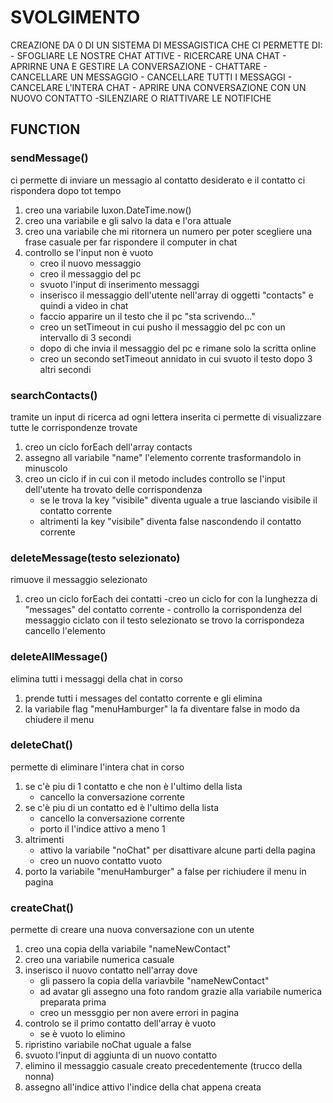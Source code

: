# SVOLGIMENTO
CREAZIONE DA 0 DI UN SISTEMA DI MESSAGISTICA CHE CI PERMETTE DI:
    - SFOGLIARE LE NOSTRE CHAT ATTIVE
    - RICERCARE UNA CHAT
    - APRIRNE UNA E GESTIRE LA CONVERSAZIONE
        - CHATTARE
        - CANCELLARE UN MESSAGGIO
        - CANCELLARE TUTTI I MESSAGGI
        - CANCELARE L'INTERA CHAT
    - APRIRE UNA CONVERSAZIONE CON UN NUOVO CONTATTO
    -SILENZIARE O RIATTIVARE LE NOTIFICHE

## FUNCTION

### sendMessage()
ci permette di inviare un messagio al contatto desiderato e il contatto ci rispondera dopo tot tempo

1. creo una variabile luxon.DateTime.now()
2. creo una variabile e gli salvo la data e l'ora attuale
3. creo una variabile che mi ritornera un numero per poter scegliere una frase casuale per far rispondere il computer in chat
4. controllo se l'input non è vuoto
    - creo il nuovo messaggio
    - creo il messaggio del pc
    - svuoto l'input di inserimento messaggi
    - inserisco il messaggio dell'utente nell'array di oggetti "contacts" e quindi a video in chat
    - faccio apparire un il testo che il pc "sta scrivendo..."
    - creo un setTimeout in cui pusho il messaggio del pc con un intervallo di 3 secondi
    - dopo di che invia il messaggio del pc e rimane solo la scritta online
    - creo un secondo  setTimeout annidato in cui svuoto il testo dopo 3 altri secondi

### searchContacts()
tramite un input di ricerca ad ogni lettera inserita ci permette di visualizzare tutte le corrispondenze trovate

1. creo un ciclo forEach dell'array contacts
2. assegno all variabile "name" l'elemento corrente trasformandolo in minuscolo
3. creo un ciclo if in cui con il metodo includes controllo se l'input dell'utente ha trovato delle corrispondenza
    - se le trova la key "visibile" diventa uguale a true lasciando visibile il contatto corrente
    - altrimenti la key "visibile" diventa false nascondendo il contatto corrente


### deleteMessage(testo selezionato)
rimuove il messaggio selezionato

1. creo un ciclo forEach dei contatti
    -creo un ciclo for con la lunghezza di "messages" del contatto corrente
        - controllo la corrispondenza del messaggio ciclato con il testo selezionato
            se trovo la corrispondeza cancello l'elemento


### deleteAllMessage()
elimina tutti i messaggi della chat in corso

1. prende tutti i messages del contatto corrente e gli elimina
2. la variabile flag "menuHamburger" la fa diventare false in modo da chiudere il menu

### deleteChat()
permette di eliminare l'intera chat in corso

1. se c'è piu di 1 contatto e che non è l'ultimo della lista
    - cancello la conversazione corrente
2. se c'è piu di un contatto ed è l'ultimo della lista
    - cancello la conversazione corrente
    - porto il l'indice attivo a meno 1
3. altrimenti 
    - attivo la variabile "noChat" per disattivare alcune parti della pagina
    - creo un nuovo contatto vuoto
4. porto la variabile "menuHamburger" a false per richiudere il menu in pagina

### createChat()
permette di creare una nuova conversazione con un utente

1. creo una copia della variabile "nameNewContact"
2. creo una variabile numerica casuale
3. inserisco il nuovo contatto nell'array dove
    - gli passero la copia della variavbile "nameNewContact"
    - ad avatar gli assegno una foto random grazie alla variabile numerica preparata prima
    - creo un messggio per non avere errori in pagina
4. controlo se il primo contatto dell'array è vuoto
    - se è vuoto lo elimino
5. ripristino variabile noChat uguale a false
6. svuoto l'input di aggiunta di un nuovo contatto
7. elimino il messaggio casuale creato precedentemente (trucco della nonna)
8. assegno all'indice attivo l'indice della chat appena creata

